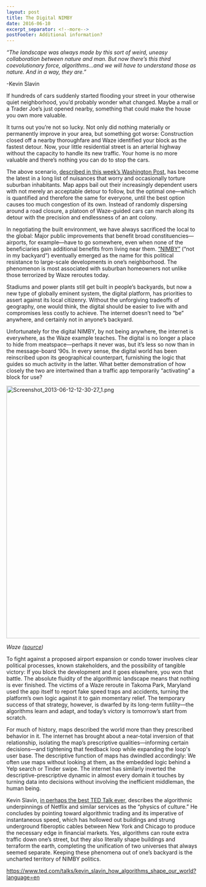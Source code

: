 ```yaml
---
layout: post
title: The Digital NIMBY
date: 2016-06-10
excerpt_separator: <!--more-->
postFooter: Additional information?
---
```


<em>“The landscape was always made by this sort of weird, uneasy collaboration between nature and man. But now there’s this third coevolutionary force, algorithms…and we will have to understand those as nature. And in a way, they are.”</em>

-Kevin Slavin

If hundreds of cars suddenly started flooding your street in your otherwise quiet neighborhood, you’d probably wonder what changed. Maybe a mall or a Trader Joe’s just opened nearby, something that could make the house you own more valuable.

It turns out you’re not so lucky. Not only did nothing materially or permanently improve in your area, but something got worse: Construction closed off a nearby thoroughfare and Waze identified your block as the fastest detour. Now, your little residential street is an arterial highway without the capacity to handle its new traffic. Your home is no more valuable and there’s nothing you can do to stop the cars.

The above scenario, <a href="https://www.washingtonpost.com/local/traffic-weary-homeowners-and-waze-are-at-war-again-guess-whos-winning/2016/06/05/c466df46-299d-11e6-b989-4e5479715b54_story.html">described in this week’s Washington Post</a>, has become the latest in a long list of nuisances that worry and occasionally torture suburban inhabitants. Map apps bail out their increasingly dependent users with not merely an acceptable detour to follow, but the optimal one—which is quantified and therefore the same for everyone, until the best option causes too much congestion of its own. Instead of randomly dispersing around a road closure, a platoon of Waze-guided cars can march along its detour with the precision and endlessness of an ant colony.

In negotiating the built environment, we have always sacrificed the local to the global: Major public improvements that benefit broad constituencies—airports, for example—have to go somewhere, even when none of the beneficiaries gain additional benefits from living near them. <a href="https://en.wikipedia.org/wiki/NIMBY">“NIMBY”</a> (“not in my backyard”) eventually emerged as the name for this political resistance to large-scale developments in one’s neighborhood. The phenomenon is most associated with suburban homeowners not unlike those terrorized by Waze reroutes today.

Stadiums and power plants still get built in people’s backyards, but now a new type of globally eminent system, the digital platform, has priorities to assert against its local citizenry. Without the unforgiving tradeoffs of geography, one would think, the digital should be easier to live with and compromises less costly to achieve. The internet doesn’t need to “be” anywhere, and certainly not in anyone’s backyard.

Unfortunately for the digital NIMBY, by not being anywhere, the internet is everywhere, as the Waze example teaches. The digital is no longer a place to hide from meatspace—perhaps it never was, but it’s less so now than in the message-board ‘90s. In every sense, the digital world has been reinscribed upon its geographical counterpart, furnishing the logic that guides so much activity in the latter. What better demonstration of how closely the two are intertwined than a traffic app temporarily “activating” a block for use?

<img class="alignnone size-full wp-image-1096" src="https://kneelingbus.files.wordpress.com/2016/06/screenshot_2013-06-12-12-30-27_1.png" alt="Screenshot_2013-06-12-12-30-27_1.png" width="1170" height="658" />

<em>Waze (<a href="https://www.google.com/url?sa=i&amp;rct=j&amp;q=&amp;esrc=s&amp;source=images&amp;cd=&amp;ved=0ahUKEwj2l6f2yZ3NAhVMbD4KHVsYApcQjhwIBQ&amp;url=http%3A%2F%2Fwww.cnet.com%2Fpictures%2Fwaze-shows-you-the-way-pictures%2F&amp;psig=AFQjCNFcvAMRJM4Yc164B6WkNbF-7WsLFw&amp;ust=1465652138569996">source</a>)</em>

To fight against a proposed airport expansion or condo tower involves clear political processes, known stakeholders, and the possibility of tangible victory: If you block the development and it goes elsewhere, you won that battle. The absolute fluidity of the algorithmic landscape means that nothing is ever finished. The victims of a Waze reroute in Takoma Park, Maryland used the app itself to report fake speed traps and accidents, turning the platform’s own logic against it to gain momentary relief. The temporary success of that strategy, however, is dwarfed by its long-term futility—the algorithms learn and adapt, and today’s victory is tomorrow’s start from scratch.

For much of history, maps described the world more than they prescribed behavior in it. The internet has brought about a near-total inversion of that relationship, isolating the map’s prescriptive qualities—informing certain decisions—and tightening that feedback loop while expanding the loop's user base. The descriptive function of maps has dwindled accordingly: We often use maps without looking at them, as the embedded logic behind a Yelp search or Tinder swipe. The internet has similarly inverted the descriptive-prescriptive dynamic in almost every domain it touches by turning data into decisions without involving the inefficient middleman, the human being.

Kevin Slavin, <a href="https://www.ted.com/talks/kevin_slavin_how_algorithms_shape_our_world?language=en">in perhaps the best TED Talk ever</a>, describes the algorithmic underpinnings of Netflix and similar services as the “physics of culture.” He concludes by pointing toward algorithmic trading and its imperative of instantaneous speed, which has hollowed out buildings and strung underground fiberoptic cables between New York and Chicago to produce the necessary edge in financial markets. Yes, algorithms can route extra traffic down one’s street, but they also literally shape buildings and terraform the earth, completing the unification of two universes that always seemed separate. Keeping these phenomena out of one’s backyard is the uncharted territory of NIMBY politics.

https://www.ted.com/talks/kevin_slavin_how_algorithms_shape_our_world?language=en